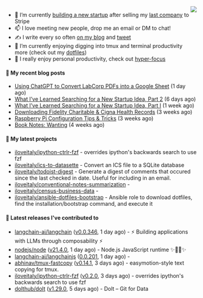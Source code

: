 <img align="right" src="https://github-readme-stats.vercel.app/api?username=iloveitaly&show_icons=true&text_color=718096&hide_title=true"/>

- 🔭 I’m currently [building a new startup](https://mikebian.co/bye-stripe-on-to-the-next-adventure/) after selling my [last company](https://suitesync.io) to Stripe
- 📫 I love meeting new people, drop me an email or DM to chat!
- ✍️ I write every so often [on my blog](http://mikebian.co/) and [tweet](https://twitter.com/mike_bianco)
- 🌱 I’m currently enjoying digging into tmux and terminal productivity more (check out my [dotfiles](https://github.com/iloveitaly/dotfiles))
- 💬 I really enjoy personal productivity, check out [hyper-focus](https://github.com/iloveitaly/hyper-focus)

#### 📜 My recent blog posts


- [Using ChatGPT to Convert LabCorp PDFs into a Google Sheet](https://mikebian.co/using-chatgpt-to-convert-labcorp-pdfs-into-a-google-sheet/) (1 day ago)
- [What I’ve Learned Searching for a New Startup Idea, Part 2](https://mikebian.co/what-ive-learned-searching-for-a-new-startup-idea-part-2/) (6 days ago)
- [What I’ve Learned Searching for a New Startup Idea, Part I](https://mikebian.co/what-ive-learned-searching-for-a-new-startup-idea-part-i/) (1 week ago)
- [Downloading Fidelity Charitable &amp; Cigna Health Records](https://mikebian.co/downloading-fidelity-charitable-cigna-health-records/) (3 weeks ago)
- [Raspberry Pi Configuration Tips &amp; Tricks](https://mikebian.co/raspberry-pi-configuration-tips-tricks/) (3 weeks ago)
- [Book Notes: Wanting](https://mikebian.co/book-notes-wanting/) (4 weeks ago)

#### 🌱 My latest projects


- [iloveitaly/ipython-ctrlr-fzf](https://github.com/iloveitaly/ipython-ctrlr-fzf) - overrides ipython&#39;s backwards search to use fzf
- [iloveitaly/ics-to-datasette](https://github.com/iloveitaly/ics-to-datasette) - Convert an ICS file to a SQLite database
- [iloveitaly/todoist-digest](https://github.com/iloveitaly/todoist-digest) - Generate a digest of comments that occured since the last checked in date. Useful for including in an email.
- [iloveitaly/conventional-notes-summarization](https://github.com/iloveitaly/conventional-notes-summarization) - 
- [iloveitaly/census-business-data](https://github.com/iloveitaly/census-business-data) - 
- [iloveitaly/ansible-dotfiles-bootstrap](https://github.com/iloveitaly/ansible-dotfiles-bootstrap) - Ansible role to download dotfiles, find the installation/bootstrap command, and execute it

#### 🔭 Latest releases I've contributed to


- [langchain-ai/langchain](https://github.com/langchain-ai/langchain) ([v0.0.346](https://github.com/langchain-ai/langchain/releases/tag/v0.0.346), 1 day ago) - ⚡ Building applications with LLMs through composability ⚡
- [nodejs/node](https://github.com/nodejs/node) ([v21.4.0](https://github.com/nodejs/node/releases/tag/v21.4.0), 1 day ago) - Node.js JavaScript runtime ✨🐢🚀✨
- [langchain-ai/langchainjs](https://github.com/langchain-ai/langchainjs) ([0.0.201](https://github.com/langchain-ai/langchainjs/releases/tag/0.0.201), 1 day ago) - 
- [abhinav/tmux-fastcopy](https://github.com/abhinav/tmux-fastcopy) ([v0.14.1](https://github.com/abhinav/tmux-fastcopy/releases/tag/v0.14.1), 3 days ago) - easymotion-style text copying for tmux.
- [iloveitaly/ipython-ctrlr-fzf](https://github.com/iloveitaly/ipython-ctrlr-fzf) ([v0.2.0](https://github.com/iloveitaly/ipython-ctrlr-fzf/releases/tag/v0.2.0), 3 days ago) - overrides ipython&#39;s backwards search to use fzf
- [dolthub/dolt](https://github.com/dolthub/dolt) ([v1.29.0](https://github.com/dolthub/dolt/releases/tag/v1.29.0), 5 days ago) - Dolt – Git for Data
